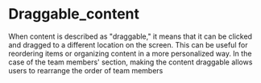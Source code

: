 # Draggable_content
When content is described as "draggable," it means that it can be clicked and dragged to a different location on the screen. This can be useful for reordering items or organizing content in a more personalized way. In the case of the team members' section, making the content draggable allows users to rearrange the order of team members 
